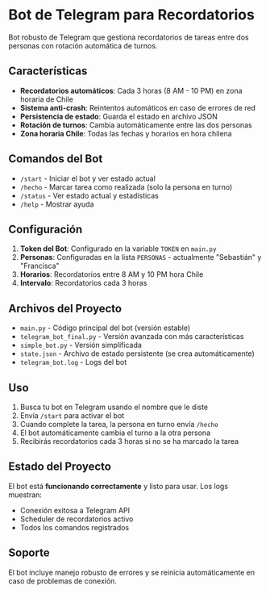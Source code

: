 # Bot de Telegram para Recordatorios

Bot robusto de Telegram que gestiona recordatorios de tareas entre dos personas con rotación automática de turnos.

## Características

- **Recordatorios automáticos**: Cada 3 horas (8 AM - 10 PM) en zona horaria de Chile
- **Sistema anti-crash**: Reintentos automáticos en caso de errores de red
- **Persistencia de estado**: Guarda el estado en archivo JSON
- **Rotación de turnos**: Cambia automáticamente entre las dos personas
- **Zona horaria Chile**: Todas las fechas y horarios en hora chilena

## Comandos del Bot

- `/start` - Iniciar el bot y ver estado actual
- `/hecho` - Marcar tarea como realizada (solo la persona en turno)
- `/status` - Ver estado actual y estadísticas
- `/help` - Mostrar ayuda

## Configuración

1. **Token del Bot**: Configurado en la variable `TOKEN` en `main.py`
2. **Personas**: Configuradas en la lista `PERSONAS` - actualmente "Sebastián" y "Francisca"
3. **Horarios**: Recordatorios entre 8 AM y 10 PM hora Chile
4. **Intervalo**: Recordatorios cada 3 horas

## Archivos del Proyecto

- `main.py` - Código principal del bot (versión estable)
- `telegram_bot_final.py` - Versión avanzada con más características
- `simple_bot.py` - Versión simplificada
- `state.json` - Archivo de estado persistente (se crea automáticamente)
- `telegram_bot.log` - Logs del bot

## Uso

1. Busca tu bot en Telegram usando el nombre que le diste
2. Envía `/start` para activar el bot
3. Cuando complete la tarea, la persona en turno envía `/hecho`
4. El bot automáticamente cambia el turno a la otra persona
5. Recibirás recordatorios cada 3 horas si no se ha marcado la tarea

## Estado del Proyecto

El bot está **funcionando correctamente** y listo para usar. Los logs muestran:
- Conexión exitosa a Telegram API
- Scheduler de recordatorios activo
- Todos los comandos registrados

## Soporte

El bot incluye manejo robusto de errores y se reinicia automáticamente en caso de problemas de conexión.